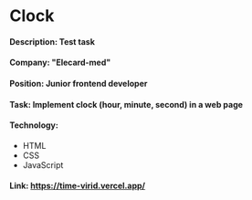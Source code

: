 # Clock
#### Description: Test task
#### Company: "Elecard-med"
#### Position: Junior frontend developer
#### Task: Implement clock (hour, minute, second) in a web page
#### Technology:
* HTML
* CSS
* JavaScript
#### Link: https://time-virid.vercel.app/
